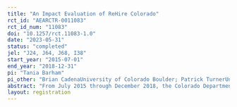 ```yaml
---
title: "An Impact Evaluation of ReHire Colorado"
rct_id: "AEARCTR-0011083"
rct_id_num: "11083"
doi: "10.1257/rct.11083-1.0"
date: "2023-05-31"
status: "completed"
jel: "J24, J64, J68, I38"
start_year: "2015-07-01"
end_year: "2018-12-31"
pi: "Tania Barham"
pi_other: "Brian CadenaUniversity of Colorado Boulder; Patrick TurnerUniversity of Notre Dame"
abstract: "From July 2015 through December 2018, the Colorado Department of Human Services (CDHS) randomly assigned access to ReHire Colorado among all program applicants. This study estimates experimental impacts of ReHire on employment, earnings, benefit receipt, and other outcomes. Treatment group individuals received access to ReHire-funded services. Case managers worked with participants to address employment barriers, provide targeted financial assistance, and help match participants to subsidized employment. Participants were eligible for a 30-week subsidized job. We measure outcomes for treatment and control group applicants before and during the program, as well as over the two years following application using administrative data on employment and earnings, SNAP and TANF benefit receipt, and credit outcomes, as well as with an 18-month follow-up survey that measured post-application work, well-being, employment barriers, workplace behaviors, and expectations about the future."
layout: registration
---
```


